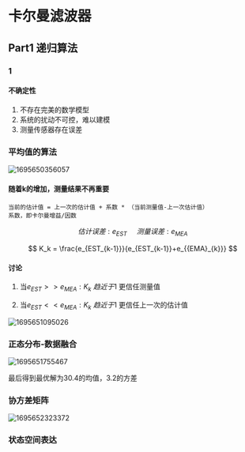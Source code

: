 # 卡尔曼滤波器

## Part1 递归算法

### 1

#### 不确定性

1. 不存在完美的数学模型
2. 系统的扰动不可控，难以建模
3. 测量传感器存在误差

### 平均值的算法

![1695650356057](image/卡尔曼滤波器/1695650356057.png)

#### 随着k的增加，测量结果不再重要

    当前的估计值 = 上一次的估计值 + 系数 * （当前测量值-上一次估计值）
    系数，即卡尔曼增益/因数

$$估计误差:e_{EST}  \ \ \ \ \ 测量误差:e_{MEA}$$

$$
K_k = \frac{e_{EST_{k-1}}}{e_{EST_{k-1}}+e_{{EMA}_{k}}}
$$

#### 讨论

1. 当$e_{EST} >> e_{MEA}:K_k\ 趋近于 1$
    更信任测量值

2. 当$e_{EST} << e_{MEA}:K_k\ 趋近于 1$
    更信任上一次的估计值

![1695651095026](image/卡尔曼滤波器/1695651095026.png)

### 正态分布-数据融合

![1695651755467](image/卡尔曼滤波器/1695651755467.png)

最后得到最优解为30.4的均值，3.2的方差

### 协方差矩阵

![1695652323372](image/卡尔曼滤波器/1695652323372.png)

### 状态空间表达
